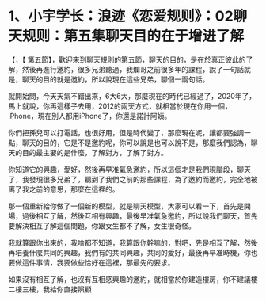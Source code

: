# 1、小宇学长：浪迹《恋爱规则》：02聊天规则：第五集聊天目的在于增进了解

【，【 第五節】，歡迎來到聊天規則的第五節，聊天的目的，是在於真正彼此的了解，然後再進行邀約，很多兄弟聽過，我爛哥之前很多年的課程，說了一句話就是，聊天的目的就是邀約，所以說現在這些兄弟，聊個一兩句話。

就開始問，今天天氣不錯出來，6大6大，那麼現在的時代已經過了，2020年了，馬上就說，你再這樣子去用，2012的兩天方式，就相當於現在你用一個，iPhone，現在別人都用iPhone了，你還是諾計阿姨。

你們把孫兒可以打電話，也很好用，但是時代變了，那麼現在呢，讓都要強調一點，聊天的目的，它是不是邀約呢，你可以說是也可以說不是，那麼我們認為，聊天的目的最主要的是什麼，了解對方，了解了對方。

你知道它的興趣，愛好，然後再早准氣急邀約，所以這個才是我們現階段，聊天了，我發現很多兄弟了，聽到了我們之前的那些課程，為了邀約而邀約，完全地被离了我之前的意思，那麼在這裡的。

那一個重新給你做了一個新的模型，就是聊天模型，大家可以看一下，首先是開場，過後相互了解，然後互相有興趣，最後早准氣急邀約，所以說我們聊天，首先要解決相互了解這個問題，你跟女生都不了解，女生很奇怪。

我就算跟你出來的，我啥都不知道，我算跟你幹嘛的，對吧，先是相互了解，然後再培養什麼共同的興趣，我們有的共同興趣，共同的愛好，最後再早准時機，你也要做這件事情，我要做些恰好在這裡，那最先的要求。

如果沒有相互了解，也沒有互相感興趣的邀約，就相當於你建造樓房，你不建議樓二樓三樓，我給你直接照顧
